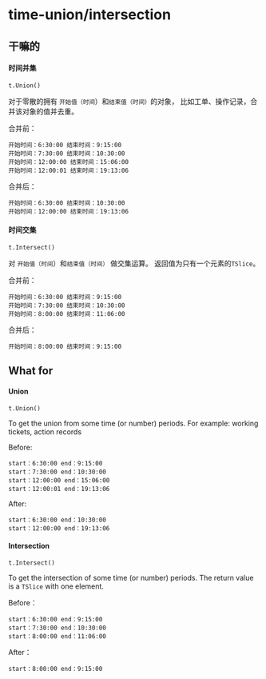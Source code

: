 # time-union/intersection

## 干嘛的
#### 时间并集
```
t.Union()
```
对于零散的拥有 `开始值（时间`）和`结束值（时间）`的对象，
比如工单、操作记录，合并该对象的值并去重。

合并前：
```
开始时间：6:30:00 结束时间：9:15:00
开始时间：7:30:00 结束时间：10:30:00
开始时间：12:00:00 结束时间：15:06:00
开始时间：12:00:01 结束时间：19:13:06
```

合并后：
```
开始时间：6:30:00 结束时间：10:30:00
开始时间：12:00:00 结束时间：19:13:06
```

#### 时间交集
```
t.Intersect()
```
对 `开始值（时间`）和`结束值（时间）` 做交集运算。
返回值为只有一个元素的`TSlice`。

合并前：
```
开始时间：6:30:00 结束时间：9:15:00
开始时间：7:30:00 结束时间：10:30:00
开始时间：8:00:00 结束时间：11:06:00
```

合并后：
```
开始时间：8:00:00 结束时间：9:15:00
```


## What for

#### Union
```
t.Union()
```
To get the union from some time (or number) periods.
For example: working tickets, action records

Before:
```
start：6:30:00 end：9:15:00
start：7:30:00 end：10:30:00
start：12:00:00 end：15:06:00
start：12:00:01 end：19:13:06
```

After:
```
start：6:30:00 end：10:30:00
start：12:00:00 end：19:13:06
```

#### Intersection
```
t.Intersect()
```
To get the intersection of some time (or number) periods.
The return value is a `TSlice` with one element.

Before：
```
start：6:30:00 end：9:15:00
start：7:30:00 end：10:30:00
start：8:00:00 end：11:06:00
```

After：
```
start：8:00:00 end：9:15:00
```
